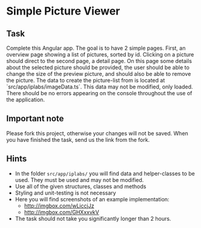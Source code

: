 # Simple Picture Viewer
## Task
Complete this Angular app. The goal is to have 2 simple pages.
First, an overview page showing a list of pictures, sorted by id. Clicking on a picture should direct to the second page, a detail page. On this page some details about the selected picture should be provided, the user should be able to change the size of the preview picture, and should also be able to remove the picture.
The data to create the picture-list from is located at `src/app/iplabs/imageData.ts´.
This data may not be modified, only loaded.
There should be no errors appearing on the console throughout the use of the application.

## Important note
Please fork this project, otherwise your changes will not be saved. When you have finished the task, send us the link from the fork.

## Hints
* In the folder `src/app/iplabs/` you will find data and helper-classes to be used. They must be used and may not be modified.
* Use all of the given structures, classes and methods
* Styling and unit-testing is not necessary
* Here you will find screenshots of an example implementation: 
  * http://imgbox.com/wLiccjJz
  * http://imgbox.com/GHXxxvkV
* The task should not take you significantly longer than 2 hours.
